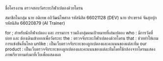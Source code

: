 ชื่อโครงงาน ตรวจสอบวัดระยะกีฬาเปตองด้วยโดรน

สมาชิกในกลุ่ม
นาย อดิเทพ อภิวัฒน์ไพศาล รหัสนิสิต 66021128 (DEV)
นาย ประขรรค์ จันสุกปุก รหัสนิสิต 66020879 (AI Trainer)

for ; สำหรับนักกีฬาเปตอง และ กรรมการ รวมถึงกลุ่มคนเป้าหมายที่เล่นเปตอง
who : มีการวัดที่บ่อย และ ต้องเดินเข้าออกเพื่อวัดระยะ
the : ตรวจจับระยะกีฬาเปตองด้วยโดรน
that : ช่วยทำให้เกมการแข่งขันลื่นไหล
unlike : เป็นเว็บตรวจจับระยะของลูกเปตองและคะแนนของแต่ละทีม
our product : เป็นเว็บตรวจจับระยะของลูกเปตองและคะแนนของแต่ละทีมโดยใช้กล้องจากโดรนแสดงภาพเรียวทามส่งมาที่เว็บเพื่อแสดงผล
